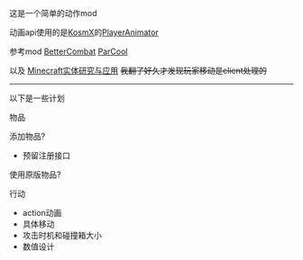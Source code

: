 这是一个简单的动作mod

动画api使用的是[KosmX](https://github.com/KosmX)的[PlayerAnimator](https://github.com/KosmX/minecraftPlayerAnimator)

参考mod [BetterCombat](https://github.com/ZsoltMolnarrr/BetterCombat) [ParCool](https://github.com/alRex-U/ParCool)

以及
[Minecraft实体研究与应用](https://github.com/lovexyn0827/Discovering-Minecraft/tree/master/Minecraft%E5%AE%9E%E4%BD%93%E8%BF%90%E5%8A%A8%E7%A0%94%E7%A9%B6%E4%B8%8E%E5%BA%94%E7%94%A8)
~~我翻了好久才发现玩家移动是client处理的~~

---
以下是一些计划

物品

添加物品?
* 预留注册接口

使用原版物品?

行动

* action动画
* 具体移动
* 攻击时机和碰撞箱大小
* 数值设计